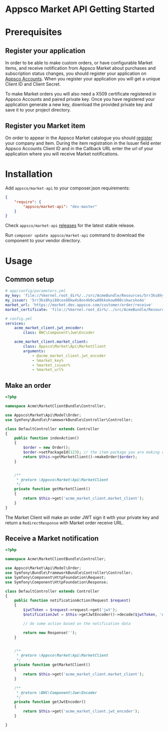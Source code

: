 Appsco Market API Getting Started
=================================

Prerequisites
=============

Register your application
-------------------------

In order to be able to make custom orders, or have configurable Market items, and receive notification from Appsco
Market about purchases and subscription status changes, you should register your application on
[Appsco Accounts](https://accounts.dev.appsco.com/). When you register your application you will get a unique
Client ID and Client Secret.

To make Market orders you will also need a X509 certificate registered in Appsco Accounts and paired private key.
Once you have registered your application generate a new key, download the provided private key and save it to
your project directory.


Register you Market item
------------------------

On order to appear in the Appsco Market catalogue you should [register](https://market.dev.appsco.com/partner/)
your company and item. During the item registration in the Issuer field enter Appsco Accounts Client ID and in the
Callback URL enter the url of your application where you will receive Market notifications.


Installation
============

Add `appsco/market-api` to your composer.json requirements:

``` json
{
    "require": {
        "appsco/market-api": "dev-master"
    }
}
```

Check `appsco/market-api` [releases](https://github.com/Appsco/market-api/releases) for the latest stable release.

Run `composer update appsco/market-api` command to download the component to your vendor directory.


Usage
=====

Common setup
------------

``` yaml
# app/config/parameters.yml
my_key: 'file://%kernel.root_dir%/../src/AcmeBundle/Resources/5rr3ks8hyi88cos88kw4s8os4k0cw88kkokow000cskwcsko4o.pem'
my_issuer: '5rr3ks8hyi88cos88kw4s8os4k0cw88kkokow000cskwcsko4o'
market_url: 'https://market.dev.appsco.com/customer/order/receive'
market_certificate: 'file://%kernel.root_dir%/../src/AcmeBundle/Resources/appsco-market.crt'
```


``` yaml
# config.yml
services:
    acme_market_client.jwt_encoder:
        class: BWC\Component\Jwe\Encoder

    acme_market_client.market_client:
        class: Appsco\Market\Api\MarketClient
        arguments:
            - @acme_market_client.jwt_encoder
            - %market_key%
            - %market_issuer%
            - %market_url%
```

Make an order
-------------

``` php
<?php

namespace Acme\MarketClientBundle\Controller;

use Appsco\Market\Api\Model\Order;
use Symfony\Bundle\FrameworkBundle\Controller\Controller;

class DefaultController extends Controller
{
    public function indexAction()
    {
        $order = new Order();
        $order->setPackageId(123); // the item package you are making order for
        return $this->getMarketClient()->makeOrder($order);
    }


    /**
     * @return \Appsco\Market\Api\MarketClient
     */
    private function getMarketClient()
    {
        return $this->get('acme_market_client.market_client');
    }
}
```

The Market Client will make an order JWT sign it with your private key and return a `RedirectResponse` with
Market order receive URL.


Receive a Market notification
-----------------------------

``` php
<?php

namespace Acme\MarketClientBundle\Controller;

use Appsco\Market\Api\Model\Order;
use Symfony\Bundle\FrameworkBundle\Controller\Controller;
use Symfony\Component\HttpFoundation\Request;
use Symfony\Component\HttpFoundation\Response;

class DefaultController extends Controller
{
    public function notificationAction(Request $request)
    {
        $jwtToken = $request->request->get('jwt');
        $notificationJwt = $this->getJwtEncoder()->decode($jwtToken, 'Appsco\Market\Api\Model\Notification');

        // do some action based on the notification data

        return new Response('');
    }


    /**
     * @return \Appsco\Market\Api\MarketClient
     */
    private function getMarketClient()
    {
        return $this->get('acme_market_client.market_client');
    }

    /**
     * @return \BWC\Component\Jwe\Encoder
     */
    private function getJwtEncoder()
    {
        return $this->get('acme_market_client.jwt_encoder');
    }

}
```
